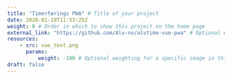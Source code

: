 ```yaml
---
title: "Timerførings PWA" # Title of your project
date: 2020-01-10T11:53:25Z
weight: 0 # Order in which to show this project on the home page
external_link: "https://github.com/Alv-no/alvtime-vue-pwa" # Optional external link instead of modal
resources:
    - src: vue_text.png
      params:
          weight: -100 # Optional weighting for a specific image in this project folder
draft: false
---
```

